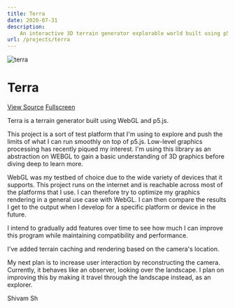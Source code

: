 ```yaml
---
title: Terra
date: 2020-07-31
description:
    An interactive 3D terrain generator explorable world built using p5.js and WebGL
url: /projects/terra
---
```


![terra](/assets/projects/terra.png)

# Terra

[View Source](https://github.com/shivam-sh/Terra)
[Fullscreen](https://shivam-sh.github.io/Terra)

Terra is a terrain generator built using WebGL and p5.js.
 
This project is a sort of test platform that I'm using to explore and push the limits of what I can run smoothly on top of p5.js. Low-level graphics processing has recently piqued my interest. I'm using this library as an abstraction on WEBGL to gain a basic understanding of 3D graphics before diving deep to learn more.

WebGL was my testbed of choice due to the wide variety of devices that it supports. This project runs on the internet and is reachable across most of the platforms that I use. I can therefore try to optimize my graphics rendering in a general use case with WebGL. I can then compare the results I get to the output when I develop for a specific platform or device in the future.

I intend to gradually add features over time to see how much I can improve this program while maintaining compatibility and performance.

I've added terrain caching and rendering based on the camera's location.

My next plan is to increase user interaction by reconstructing the camera. Currently, it behaves like an observer, looking over the landscape. I plan on improving this by making it travel through the landscape instead, as an explorer.

Shivam Sh